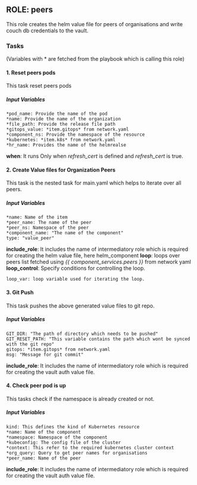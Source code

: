 [//]: # (##############################################################################################)
[//]: # (Copyright Accenture. All Rights Reserved.)
[//]: # (SPDX-License-Identifier: Apache-2.0)
[//]: # (##############################################################################################)

## ROLE: peers
This role creates the helm value file for peers of organisations and write couch db credentials to the vault.

### Tasks
(Variables with * are fetched from the playbook which is calling this role)
#### 1. Reset peers pods
This task reset peers pods
##### Input Variables
    *pod_name: Provide the name of the pod
    *name: Provide the name of the organization
    *file_path: Provide the release file path
    *gitops_value: *item.gitops* from network.yaml
    *component_ns: Provide the namespace of the resource
    *kubernetes: *item.k8s* from network.yaml
    *hr_name: Provides the name of the helmrealse
**when**: It runs Only when *refresh_cert* is defined and *refresh_cert* is true.

#### 2. Create Value files for Organization Peers
This task is the nested task for main.yaml which helps to iterate over all peers.
##### Input Variables

    *name: Name of the item
    *peer_name: The name of the peer
    *peer_ns: Namespace of the peer
    *component_name: "The name of the component"
    type: "value_peer"
**include_role**: It includes the name of intermediatory role which is required for creating the helm value file, here helm_component
**loop**: loops over peers list fetched using *{{ component_services.peers }}* from network yaml
**loop_control**: Specify conditions for controlling the loop.
                
    loop_var: loop variable used for iterating the loop.

#### 3. Git Push
This task pushes the above generated value files to git repo.
##### Input Variables
    GIT_DIR: "The path of directory which needs to be pushed"    
    GIT_RESET_PATH: "This variable contains the path which wont be synced with the git repo"
    gitops: *item.gitops* from network.yaml
    msg: "Message for git commit"

**include_role**: It includes the name of intermediatory role which is required for creating the vault auth value file.

#### 4. Check peer pod is up
This tasks check if the namespace is already created or not.
##### Input Variables

    kind: This defines the kind of Kubernetes resource
    *name: Name of the component 
    *namespace: Namespace of the component
    *kubeconfig: The config file of the cluster
    *context: This refer to the required kubernetes cluster context
    *org_query: Query to get peer names for organisations
    *peer_name: Name of the peer
    
**include_role**: It includes the name of intermediatory role which is required for creating the vault auth value file.
